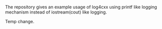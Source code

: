 
The repository gives an example usage of log4cxx using printf like
logging mechanism instead of iostream(cout) like logging.

Temp change.

